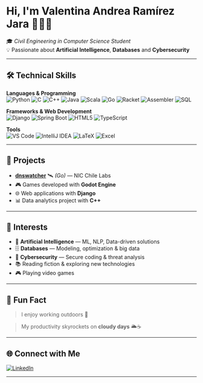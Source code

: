 # Hi, I'm **Valentina Andrea Ramírez Jara 👩🏻‍💻**

🎓 *Civil Engineering in Computer Science Student*  
💡 Passionate about **Artificial Intelligence**, **Databases** and **Cybersecurity**  

---

## 🛠️ Technical Skills  

**Languages & Programming**  
![Python](https://img.shields.io/badge/Python-3776AB?style=flat&logo=python&logoColor=white)   ![C](https://img.shields.io/badge/C-00599C?style=flat&logo=c&logoColor=white)   ![C++](https://img.shields.io/badge/C++-00599C?style=flat&logo=cplusplus&logoColor=white)   ![Java](https://img.shields.io/badge/Java-ED8B00?style=flat&logo=openjdk&logoColor=white)   ![Scala](https://img.shields.io/badge/Scala-DC322F?style=flat&logo=scala&logoColor=white) ![Go](https://img.shields.io/badge/Go-00ADD8?style=flat&logo=go&logoColor=white) ![Racket](https://img.shields.io/badge/Racket-9F1D20?style=flat&logo=racket&logoColor=white)   ![Assembler](https://img.shields.io/badge/Assembly-525252?style=flat&logo=asm&logoColor=white)   ![SQL](https://img.shields.io/badge/SQL-336791?style=flat&logo=postgresql&logoColor=white)  

**Frameworks & Web Development**  
![Django](https://img.shields.io/badge/Django-092E20?style=flat&logo=django&logoColor=white)   ![Spring Boot](https://img.shields.io/badge/Springboot-6DB33F?style=flat&logo=springboot&logoColor=white)   ![HTML5](https://img.shields.io/badge/HTML5-E34F26?style=flat&logo=html5&logoColor=white)   ![TypeScript](https://img.shields.io/badge/TypeScript-007ACC?style=flat&logo=typescript&logoColor=white)  

**Tools**  
![VS Code](https://img.shields.io/badge/VS_Code-0078d7?style=flat&logo=visual-studio-code&logoColor=white)   ![IntelliJ IDEA](https://img.shields.io/badge/IntelliJ_IDEA-000000?style=flat&logo=intellij-idea&logoColor=white)   ![LaTeX](https://img.shields.io/badge/LaTeX-008080?style=flat&logo=latex&logoColor=white)   ![Excel](https://img.shields.io/badge/Excel-217346?style=flat&logo=microsoft-excel&logoColor=white)  

---

## 🚀 Projects  

- **[dnswatcher](https://niclabs.cl/)** 🛰️ *(Go)* — NIC Chile Labs  
- 🎮 Games developed with **Godot Engine**  
- 🌐 Web applications with **Django**  
- 📊 Data analytics project with **C++**  

---

## 🎯 Interests  

- 🤖 **Artificial Intelligence** — ML, NLP, Data-driven solutions  
- 🗄️ **Databases** — Modeling, optimization & big data  
- 🔐 **Cybersecurity** — Secure coding & threat analysis  
- 📚 Reading fiction & exploring new technologies  
- 🎮 Playing video games  

---

## 🌱 Fun Fact  
> I enjoy working outdoors 🎐

> My productivity skyrockets on **cloudy days** 🌥️☕  
  

---

## 🌐 Connect with Me  

[![LinkedIn](https://img.shields.io/badge/LinkedIn-Valentina%20Ramírez-blue?style=flat&logo=linkedin)](https://www.linkedin.com/in/valentina-andrea-ramírez-jara)  

---
